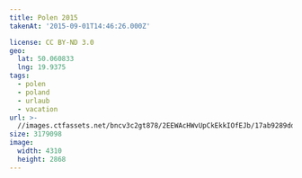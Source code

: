 ```yaml
---
title: Polen 2015
takenAt: '2015-09-01T14:46:26.000Z'

license: CC BY-ND 3.0
geo:
  lat: 50.060833
  lng: 19.9375
tags:
  - polen
  - poland
  - urlaub
  - vacation
url: >-
  //images.ctfassets.net/bncv3c2gt878/2EEWAcHWvUpCkEkkIOfEJb/17ab9289dd3d07a7234b7c115fd38f18/polen-2015_25656866860_o
size: 3179098
image:
  width: 4310
  height: 2868
---
```

